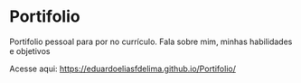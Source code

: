 # Portifolio
Portifolio pessoal para por no currículo. Fala sobre mim, minhas habilidades e objetivos

Acesse aqui: https://eduardoeliasfdelima.github.io/Portifolio/
